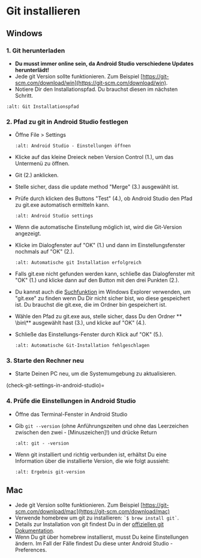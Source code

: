 # Git installieren

## Windows

### 1. Git herunterladen

- **Du musst immer online sein, da Android Studio verschiedene Updates herunterlädt!**
- Jede git Version sollte funktionieren. Zum Beispiel [https://git-scm.com/download/win](https://git-scm.com/download/win).
- Notiere Dir den Installationspfad. Du brauchst diesen im nächsten Schritt.

```{image} ../images/Update_GitPath.png
:alt: Git Installationspfad
```

### 2. Pfad zu git in Android Studio festlegen

- Öffne File > Settings

  ```{image} ../images/Update_GitSettings1.png
  :alt: Android Studio - Einstellungen öffnen
  ```

- Klicke auf das kleine Dreieck neben Version Control (1.), um das Untermenü zu öffnen.

- Git (2.) anklicken.

- Stelle sicher, dass die update method "Merge" (3.) ausgewählt ist.

- Prüfe durch klicken des Buttons "Test" (4.), ob Android Studio den Pfad zu git.exe automatisch ermitteln kann.

  ```{image} ../images/AndroidStudio361_09.png
  :alt: Android Studio settings
  ```

- Wenn die automatische Einstellung möglich ist, wird die Git-Version angezeigt.

- Klicke im Dialogfenster auf "OK" (1.) und dann im Einstellungsfenster nochmals auf "OK" (2.).

  ```{image} ../images/AndroidStudio361_10.png
  :alt: Automatische git Installation erfolgreich
  ```

- Falls git.exe nicht gefunden werden kann, schließe das Dialogfenster mit "OK" (1.) und klicke dann auf den Button mit den drei Punkten (2.).

- Du kannst auch die [Suchfunktion](https://www.tenforums.com/tutorials/94452-search-file-explorer-windows-10-a.html)  im Windows Explorer verwenden, um "git.exe" zu finden wenn Du Dir nicht sicher bist, wo diese gespeichert ist. Du brauchst die git.exe, die im Ordner bin gespeichert ist.

- Wähle den Pfad zu git.exe aus, stelle sicher, dass Du den Ordner \*\* \\bin\\\*\* ausgewählt hast (3.), und klicke auf "OK" (4.).

- Schließe das Einstellungs-Fenster durch Klick auf "OK" (5.).

  ```{image} ../images/AndroidStudio361_11.png
  :alt: Automatische Git-Installation fehlgeschlagen
  ```

### 3. Starte den Rechner neu

- Starte Deinen PC neu, um die Systemumgebung zu aktualisieren.

(check-git-settings-in-android-studio)=
### 4. Prüfe die Einstellungen in Android Studio

- Öffne das Terminal-Fenster in Android Studio

- Gib `git --version` (ohne Anführungszeiten und ohne das Leerzeichen zwischen den zwei - \[Minuszeichen\]!) und drücke Return

  ```{image} ../images/AndroidStudio_gitversion1.png
  :alt: git - -version
  ```

- Wenn git installiert und richtig verbunden ist, erhältst Du eine Information über die installierte Version, die wie folgt aussieht:

  ```{image} ../images/AndroidStudio_gitversion2.png
  :alt: Ergebnis git-version
  ```

## Mac

- Jede git Version sollte funktionieren. Zum Beispiel [https://git-scm.com/download/mac](https://git-scm.com/download/mac)
- Verwende homebrew um git zu installieren: `` `$ brew install git` ``.
- Details zur Installation von git findest Du in der [offiziellen git Dokumentation](https://git-scm.com/book/en/v2/Getting-Started-Installing-Git).
- Wenn Du git über homebrew installierst, musst Du keine Einstellungen ändern. Im Fall der Fälle findest Du diese unter Android Studio - Preferences.
